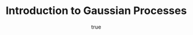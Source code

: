 ---
author:
- family: Lawrence
  given: Neil D.
  gscholar: r3SJcvoAAAAJ
  institute: University of Sheffield
  twitter: lawrennd
  url: http://inverseprobability.com
categories:
- Lawrence-mlss16I
day: '12'
errata: []
extras: []
key: Lawrence-mlss16I
layout: talk
month: 5
pdf: gp_mlss16.pdf
published: 2016-05-12
section: pre
title: Introduction to Gaussian Processes
venue: MLSS, Cadiz
year: '2016'
---